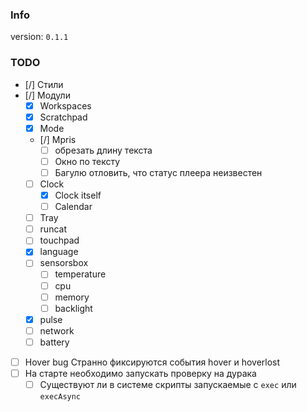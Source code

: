 ### Info
version: `0.1.1`

### TODO
- [/] Стили
- [/] Модули
    - [x] Workspaces
    - [x] Scratchpad
    - [x] Mode
    - [/] Mpris
        - [ ] обрезать длину текста
        - [ ] Окно по тексту
        - [ ] Багулю отловить, что статус плеера неизвестен
    - [ ] Clock
        - [x] Clock itself
        - [ ] Calendar
    - [ ] Tray
    - [ ] runcat
    - [ ] touchpad
    - [x] language
    - [ ] sensorsbox
        - [ ] temperature
        - [ ] cpu
        - [ ] memory
        - [ ] backlight
    - [x] pulse
    - [ ] network
    - [ ] battery
- [ ] Hover bug
    Странно фиксируются события hover и hoverlost
- [ ] На старте необходимо запускать проверку на дурака
    - [ ] Существуют ли в системе скрипты запускаемые с `exec` или `execAsync`
